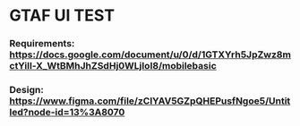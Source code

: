 # GTAF UI TEST
### Requirements: https://docs.google.com/document/u/0/d/1GTXYrh5JpZwz8mctYill-X_WtBMhJhZSdHj0WLjIoI8/mobilebasic
### Design: https://www.figma.com/file/zClYAV5GZpQHEPusfNgoe5/Untitled?node-id=13%3A8070